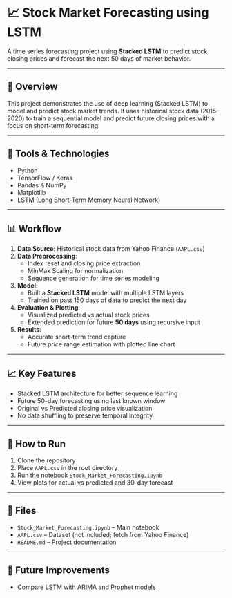 # 📈 Stock Market Forecasting using LSTM

A time series forecasting project using **Stacked LSTM** to predict stock closing prices and forecast the next 50 days of market behavior.

---

## 📌 Overview

This project demonstrates the use of deep learning (Stacked LSTM) to model and predict stock market trends. It uses historical stock data (2015–2020) to train a sequential model and predict future closing prices with a focus on short-term forecasting.

---

## 🧰 Tools & Technologies

- Python  
- TensorFlow / Keras  
- Pandas & NumPy  
- Matplotlib  
- LSTM (Long Short-Term Memory Neural Network)  

---

## 📊 Workflow

1. **Data Source**: Historical stock data from Yahoo Finance (`AAPL.csv`)  
2. **Data Preprocessing**:  
   - Index reset and closing price extraction  
   - MinMax Scaling for normalization  
   - Sequence generation for time series modeling  
3. **Model**:  
   - Built a **Stacked LSTM** model with multiple LSTM layers  
   - Trained on past 150 days of data to predict the next day  
4. **Evaluation & Plotting**:  
   - Visualized predicted vs actual stock prices  
   - Extended prediction for future **50 days** using recursive input  
5. **Results**:  
   - Accurate short-term trend capture  
   - Future price range estimation with plotted line chart

---

## 📈 Key Features

- Stacked LSTM architecture for better sequence learning  
- Future 50-day forecasting using last known window  
- Original vs Predicted closing price visualization  
- No data shuffling to preserve temporal integrity  

---

## 📎 How to Run

1. Clone the repository  
2. Place `AAPL.csv` in the root directory  
3. Run the notebook `Stock_Market_Forecasting.ipynb`  
4. View plots for actual vs predicted and 30-day forecast

---

## 📂 Files

- `Stock_Market_Forecasting.ipynb` – Main notebook  
- `AAPL.csv` – Dataset (not included; fetch from Yahoo Finance)  
- `README.md` – Project documentation  

---

## 📌 Future Improvements

- Compare LSTM with ARIMA and Prophet models  

